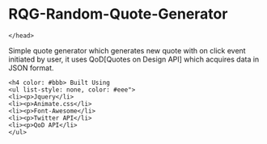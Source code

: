 # RQG-Random-Quote-Generator

<!DOCTYPE html>
  <html>
    <head>
    
    </head>    
   <body>
    <p>Simple quote generator which generates new quote with on click event initiated by user, it uses QoD[Quotes on Design API] which acquires data in JSON format.</p>

    <h4 color: #bbb> Built Using
    <ul list-style: none, color: #eee">
    <li><p>Jquery</li>
    <li><p>Animate.css</li>
    <li><p>Font-Awesome</li>
    <li><p>Twitter API</li>
    <li><p>QoD API</li>
    </ul>
  </body>
</html> 

